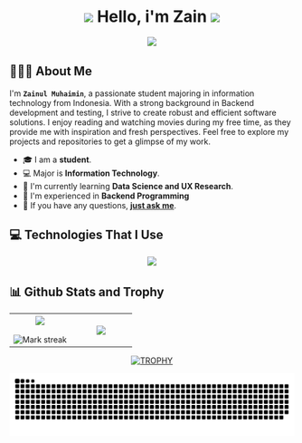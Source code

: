 <h1 align="center"><img src="https://media.giphy.com/media/hvRJCLFzcasrR4ia7z/giphy.gif" width="35"> Hello, i'm Zain <img src="https://media.giphy.com/media/hvRJCLFzcasrR4ia7z/giphy.gif" width="35"></h1>
<p align="center">
  <a href="https://github.com/znmn"><img src="https://readme-typing-svg.herokuapp.com/?lines=Back-end+Developer;Tester;4%2B+years+of+coding+experience;Always+learning+new+tech&font=Pacifico&center=true&width=650&height=120&color=58a6ff&vCenter=true&size=45%22"></a>
</p>

<!--Intro start-->
<h2>👨🏻‍💻 About Me</h2>

<p>

I'm **`Zainul Muhaimin`**, a passionate student majoring in information technology from Indonesia. With a strong background in Backend development and testing, I strive to create robust and efficient software solutions. I enjoy reading and watching movies during my free time, as they provide me with inspiration and fresh perspectives. Feel free to explore my projects and repositories to get a glimpse of my work.

- 🎓 I am a **student**.
- 💻 Major is **Information Technology**.
- 🌱 I'm currently learning **Data Science and UX Research**.
- 📝 I'm experienced in **Backend Programming**
- 💬 If you have any questions, <a href="mailto:zainm.work@gmail.com">**just ask me**</a>.

</p>
<!--Intro End-->

<!--tech stack (start)-->
<h2>💻 Technologies That I Use</h2>

<p align="center">
  <a href="https://github.com/znmn">
    <img src="https://skillicons.dev/icons?i=nodejs,nextjs,postman,git,github,bootstrap,cs,dotnet,css,discord,express,figma,firebase,html,idea,js,ts,php,laravel,dart,flutter,md,materialui,mongodb,postgresql,py,react,tailwind,vscode&perline=14" />
  </a>
</p>
<!--tech stack (end)-->

<!--
<h2>🤝 Connect With Me</h2>
<p align="center">
</p>
-->

<!--- stats & Trophy (start) -->
<h2>📊 Github Stats and Trophy</h2>

<p align="center">
<!--- stats (start) -->
<table align="center">
<tr border="none">
<td width="50%" align="center">
  <img align="center" src="https://github-readme-stats.vercel.app/api?username=znmn&theme=dark&show_icons=true&count_private=true" />
  <br></br>
  <img title="🔥 Get streak stats for your profile at git.io/streak-stats" alt="Mark streak" src="https://github-readme-streak-stats.herokuapp.com/?user=znmn&theme=dark&hide_border=false" /> 
</td>

<td width="50%" align="center">
  <img align="center" src="https://github-readme-stats.vercel.app/api/top-langs/?username=znmn&theme=dark&hide_border=false&no-bg=true&no-frame=true&langs_count=10&hide=css"/>
</td>
</tr>
</table>
<!--- stats (end) -->

<!--- trophy (start) -->
<div align=center>
    <a href="https://github.com/znmn" title="Zainul Muhaimin">
      <img align="center" width=84% src="https://github-profile-trophy.vercel.app/?username=znmn&theme=radical&row=1&margin-h=15&margin-w=5&hide=issues" alt="TROPHY" />
    </a>
</div>
<!--- trophy (end) -->
</p>        
<!--- stats & Trophy (end) -->

<p align="center">
  <img src="https://github.com/znmn/znmn/blob/main/contribution-snake.svg" alt="Snake"></center>
</p>
